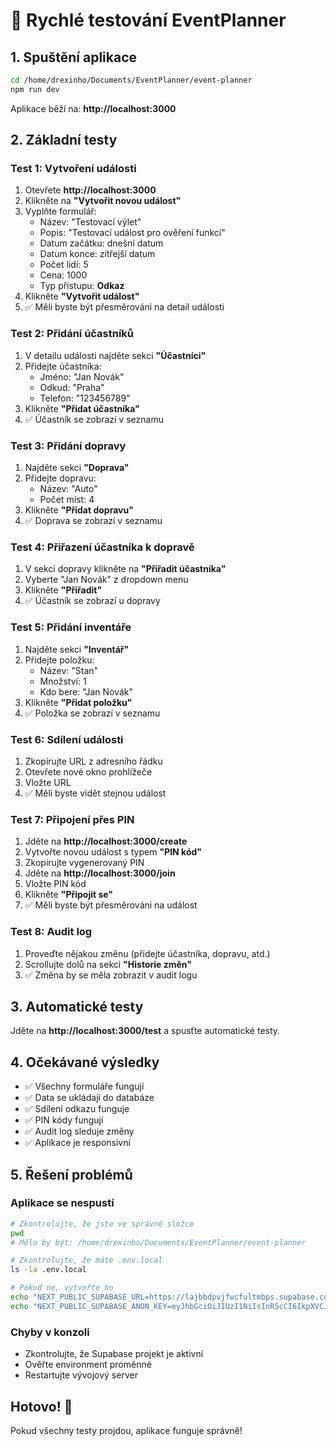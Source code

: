# 🧪 Rychlé testování EventPlanner

## 1. Spuštění aplikace
```bash
cd /home/drexinho/Documents/EventPlanner/event-planner
npm run dev
```

Aplikace běží na: **http://localhost:3000**

## 2. Základní testy

### Test 1: Vytvoření události
1. Otevřete **http://localhost:3000**
2. Klikněte na **"Vytvořit novou událost"**
3. Vyplňte formulář:
   - Název: "Testovací výlet"
   - Popis: "Testovací událost pro ověření funkcí"
   - Datum začátku: dnešní datum
   - Datum konce: zítřejší datum
   - Počet lidí: 5
   - Cena: 1000
   - Typ přístupu: **Odkaz**
4. Klikněte **"Vytvořit událost"**
5. ✅ Měli byste být přesměrováni na detail události

### Test 2: Přidání účastníků
1. V detailu události najděte sekci **"Účastníci"**
2. Přidejte účastníka:
   - Jméno: "Jan Novák"
   - Odkud: "Praha"
   - Telefon: "123456789"
3. Klikněte **"Přidat účastníka"**
4. ✅ Účastník se zobrazí v seznamu

### Test 3: Přidání dopravy
1. Najděte sekci **"Doprava"**
2. Přidejte dopravu:
   - Název: "Auto"
   - Počet míst: 4
3. Klikněte **"Přidat dopravu"**
4. ✅ Doprava se zobrazí v seznamu

### Test 4: Přiřazení účastníka k dopravě
1. V sekci dopravy klikněte na **"Přiřadit účastníka"**
2. Vyberte "Jan Novák" z dropdown menu
3. Klikněte **"Přiřadit"**
4. ✅ Účastník se zobrazí u dopravy

### Test 5: Přidání inventáře
1. Najděte sekci **"Inventář"**
2. Přidejte položku:
   - Název: "Stan"
   - Množství: 1
   - Kdo bere: "Jan Novák"
3. Klikněte **"Přidat položku"**
4. ✅ Položka se zobrazí v seznamu

### Test 6: Sdílení události
1. Zkopírujte URL z adresního řádku
2. Otevřete nové okno prohlížeče
3. Vložte URL
4. ✅ Měli byste vidět stejnou událost

### Test 7: Připojení přes PIN
1. Jděte na **http://localhost:3000/create**
2. Vytvořte novou událost s typem **"PIN kód"**
3. Zkopírujte vygenerovaný PIN
4. Jděte na **http://localhost:3000/join**
5. Vložte PIN kód
6. Klikněte **"Připojit se"**
7. ✅ Měli byste být přesměrováni na událost

### Test 8: Audit log
1. Proveďte nějakou změnu (přidejte účastníka, dopravu, atd.)
2. Scrollujte dolů na sekci **"Historie změn"**
3. ✅ Změna by se měla zobrazit v audit logu

## 3. Automatické testy
Jděte na **http://localhost:3000/test** a spusťte automatické testy.

## 4. Očekávané výsledky
- ✅ Všechny formuláře fungují
- ✅ Data se ukládají do databáze
- ✅ Sdílení odkazu funguje
- ✅ PIN kódy fungují
- ✅ Audit log sleduje změny
- ✅ Aplikace je responsivní

## 5. Řešení problémů

### Aplikace se nespustí
```bash
# Zkontrolujte, že jste ve správné složce
pwd
# Mělo by být: /home/drexinho/Documents/EventPlanner/event-planner

# Zkontrolujte, že máte .env.local
ls -la .env.local

# Pokud ne, vytvořte ho
echo "NEXT_PUBLIC_SUPABASE_URL=https://lajbbdpvjfwcfultmbps.supabase.co" > .env.local
echo "NEXT_PUBLIC_SUPABASE_ANON_KEY=eyJhbGciOiJIUzI1NiIsInR5cCI6IkpXVCJ9.eyJpc3MiOiJzdXBhYmFzZSIsInJlZiI6ImxhamJiZHB2amZ3Y2Z1bHRtYnBzIiwicm9sZSI6ImFub24iLCJpYXQiOjE3NTMzODYwMjgsImV4cCI6MjA2ODk2MjAyOH0.J4VHPj_RRQDLR2aTWtEusHY6KowhCCyBIoyxmtIGyR8" >> .env.local
```

### Chyby v konzoli
- Zkontrolujte, že Supabase projekt je aktivní
- Ověřte environment proměnné
- Restartujte vývojový server

## Hotovo! 🎉
Pokud všechny testy projdou, aplikace funguje správně! 